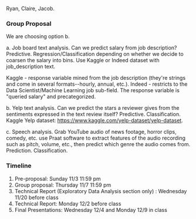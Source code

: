 Ryan, Claire, Jacob.

### Group Proposal

We are choosing option b. 

a.  Job board text analysis. Can we predict salary from job description?
    Predictive. Regression/Classification depending on whether we decide
    to coarsen the salary into bins. Use Kaggle or Indeed dataset with
    job\_description text.

  Kaggle - response variable mined from the job description (they're
  strings and come in several formats--hourly, annual, etc.). Indeed -
  restricts to the Data Scientist/Machine Learning job sub-field. The
  response variable is "queried salary" and precategorized.

b.  Yelp text analysis. Can we predict the stars a reviewer gives from
    the sentiments expressed in the text review itself? Predictive.
    Classification. Kaggle Yelp dataset:
    <https://www.kaggle.com/yelp-dataset/yelp-dataset>.

c.  Speech analysis. Grab YouTube audio of news footage, horror clips,
    comedy, etc. use Praat software to extract features of the audio
    recording such as pitch, volume, etc., then predict which genre the
    audio comes from. Prediction. Classification.
    
### Timeline

1. Pre-proposal: Sunday 11/3 11:59 pm
2. Group proposal: Thursday 11/7 11:59 pm
3. Technical Report (Exploratory Data Analysis section only) : Wednesday 11/20 before class
4. Technical Report: Monday 12/2 before class
5. Final Presentations: Wednesday 12/4 and Monday 12/9 in class